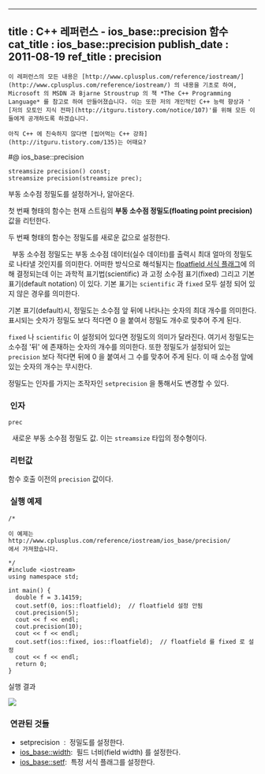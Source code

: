 ----------------
title : C++ 레퍼런스 - ios_base::precision 함수
cat_title :  ios_base::precision
publish_date : 2011-08-19
ref_title : precision
--------------



```warning
이 레퍼런스의 모든 내용은 [http://www.cplusplus.com/reference/iostream/](http://www.cplusplus.com/reference/iostream/) 의 내용을 기초로 하여, Microsoft 의 MSDN 과 Bjarne Stroustrup 의 책 *The C++ Programming Language* 를 참고로 하여 만들어졌습니다. 이는 또한 저의 개인적인 C++ 능력 향상과 ' [저의 모토인 지식 전파](http://itguru.tistory.com/notice/107)'를 위해 모든 이들에게 공개하도록 하겠습니다.
```

```info-text
아직 C++ 에 친숙하지 않다면 [씹어먹는 C++ 강좌](http://itguru.tistory.com/135)는 어때요?
```

#@ ios_base::precision

```cpp-formatted
streamsize precision() const;
streamsize precision(streamsize prec);
```


부동 소수점 정밀도를 설정하거나, 알아온다.

첫 번째 형태의 함수는 현재 스트림의 **부동 소수점 정밀도(floating point precision)** 값을 리턴한다.

두 번째 형태의 함수는 정밀도를 새로운 값으로 설정한다.

  부동 소수점 정밀도는 부동 소수점 데이터(실수 데이터)를 출력시 최대 얼마의 정밀도로 나타낼 것인지를 의미한다. 어떠한 방식으로 해석될지는 [floatfield 서식 플래그](http://itguru.tistory.com/154)에 의해 결정되는데 이는 과학적 표기법(scientific) 과 고정 소수점 표기(fixed) 그리고 기본 표기(default notation) 이 있다. 기본 표기는 `scientific` 과 `fixed` 모두 설정 되어 있지 않은 경우를 의미한다.

기본 표기(default)시, 정밀도는 소수점 앞 뒤에 나타나는 숫자의 최대 개수를 의미한다. 표시되는 숫자가 정밀도 보다 적다면 0 을 붙여서 정밀도 개수로 맞추어 주게 된다.

`fixed` 나 `scientific` 이 설정되어 있다면 정밀도의 의미가 달라진다. 여기서 정밀도는 소수점 '뒤' 에 존재하는 숫자의 개수를 의미한다. 또한 정밀도가 설정되어 있는 `precision` 보다 적다면 뒤에 0 을 붙여서 그 수를 맞추어 주게 된다. 이 때 소수점 앞에 있는 숫자의 개수는 무시한다.

정밀도는 인자를 가지는 조작자인 `setprecision` 을 통해서도 변경할 수 있다.



###  인자



`prec`

  새로운 부동 소수점 정밀도 값. 이는 `streamsize` 타입의 정수형이다.



###  리턴값




함수 호출 이전의 `precision` 값이다.



###  실행 예제




```cpp-formatted
/*

이 예제는
http://www.cplusplus.com/reference/iostream/ios_base/precision/
에서 가져왔습니다.

*/
#include <iostream>
using namespace std;

int main() {
  double f = 3.14159;
  cout.setf(0, ios::floatfield);  // floatfield 설정 안됨
  cout.precision(5);
  cout << f << endl;
  cout.precision(10);
  cout << f << endl;
  cout.setf(ios::fixed, ios::floatfield);  // floatfield 를 fixed 로 설정
  cout << f << endl;
  return 0;
}
```


실행 결과


![](http://img1.daumcdn.net/thumb/R1920x0/?fname=http%3A%2F%2Fcfile27.uf.tistory.com%2Fimage%2F1318CA544E4E091A309789)





###  연관된 것들




* setprecision  :  정밀도를 설정한다.
*  [ios_base::width](http://itguru.tistory.com/152):  필드 너비(field width) 를 설정한다.
*  [ios_base::setf](http://itguru.tistory.com/155):  특정 서식 플래그를 설정한다.